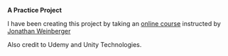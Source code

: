 **A Practice Project**

I have been creating this project by taking an [online course](https://www.udemy.com/course/the-ultimate-guide-to-game-development-with-unity/#instructor-1) instructed by  [Jonathan Weinberger](https://www.udemy.com/user/jonathan-weinberger/)

Also credit to Udemy and Unity Technologies.